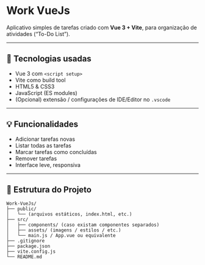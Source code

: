 # Work VueJs

Aplicativo simples de tarefas criado com **Vue 3 + Vite**, para organização de atividades (“To-Do List”).

---

## 🚀 Tecnologias usadas

- Vue 3 com `<script setup>`
- Vite como build tool
- HTML5 & CSS3
- JavaScript (ES modules)
- (Opcional) extensão / configurações de IDE/Editor no `.vscode`

---

## 💡 Funcionalidades

- Adicionar tarefas novas  
- Listar todas as tarefas  
- Marcar tarefas como concluídas  
- Remover tarefas  
- Interface leve, responsiva  

---

## 📁 Estrutura do Projeto

```text
Work-VueJs/
├── public/
│   └── (arquivos estáticos, index.html, etc.)
├── src/
│   ├── components/ (caso existam componentes separados)
│   ├── assets/ (imagens / estilos / etc.)
│   └── main.js / App.vue ou equivalente
├── .gitignore
├── package.json
├── vite.config.js
└── README.md

